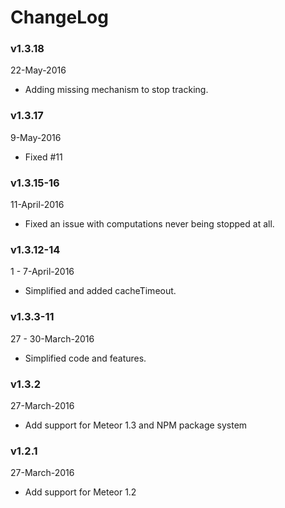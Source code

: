# ChangeLog

### v1.3.18
22-May-2016

* Adding missing mechanism to stop tracking.

### v1.3.17
9-May-2016

* Fixed #11

### v1.3.15-16
11-April-2016

* Fixed an issue with computations never being stopped at all.

### v1.3.12-14
1 - 7-April-2016

* Simplified and added cacheTimeout.

### v1.3.3-11
27 - 30-March-2016

* Simplified code and features.

### v1.3.2
27-March-2016

* Add support for Meteor 1.3 and NPM package system

### v1.2.1
27-March-2016

* Add support for Meteor 1.2
